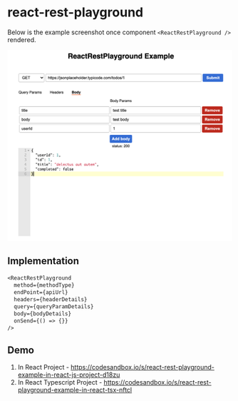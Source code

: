 # react-rest-playground
Below is the example screenshot once component `<ReactRestPlayground />` rendered.

![React Rest Playground](react-rest-playground-demo.png "React Rest Playground")

## Implementation

```
<ReactRestPlayground
  method={methodType}
  endPoint={apiUrl}
  headers={headerDetails}
  query={queryParamDetails}
  body={bodyDetails}
  onSend={() => {}}
/>
```

## Demo
1. In React Project - https://codesandbox.io/s/react-rest-playground-example-in-react-js-project-d18zu
1. In React Typescript Project - https://codesandbox.io/s/react-rest-playground-example-in-react-tsx-nftcl
